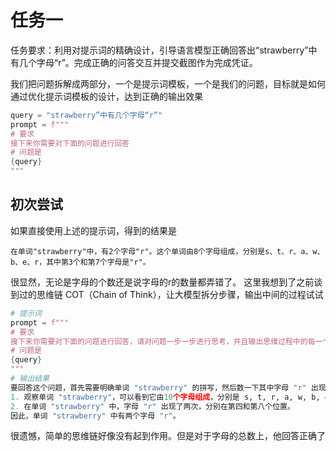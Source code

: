 # 任务一
任务要求：利用对提示词的精确设计，引导语言模型正确回答出“strawberry”中有几个字母“r”。完成正确的问答交互并提交截图作为完成凭证。

我们把问题拆解成两部分，一个是提示词模板，一个是我们的问题，目标就是如何通过优化提示词模板的设计，达到正确的输出效果
```python
query = "strawberry”中有几个字母“r”"
prompt = f"""
# 要求
接下来你需要对下面的问题进行回答
# 问题是
{query}
"""
```
## 初次尝试
如果直接使用上述的提示词，得到的结果是
```
在单词"strawberry"中，有2个字母"r"。这个单词由8个字母组成，分别是s、t、r、a、w、b、e、r，其中第3个和第7个字母是"r"。
```
很显然，无论是字母的个数还是说字母的r的数量都弄错了。
这里我想到了之前谈到过的思维链 COT（Chain of Think），让大模型拆分步骤，输出中间的过程试试
``` python
# 提示词
prompt = f"""
# 要求
接下来你需要对下面的问题进行回答，请对问题一步一步进行思考，并且输出思维过程中的每一个步骤。
# 问题是
{query}
"""
# 输出结果
要回答这个问题，首先需要明确单词 "strawberry" 的拼写，然后数一下其中字母 "r" 出现的次数。
1. 观察单词 "strawberry"，可以看到它由10个字母组成，分别是 s, t, r, a, w, b, e, r, r, y。
2. 在单词 "strawberry" 中，字母 "r" 出现了两次，分别在第四和第八个位置。
因此，单词 "strawberry" 中有两个字母 "r"。
```
很遗憾，简单的思维链好像没有起到作用。但是对于字母的总数上，他回答正确了
